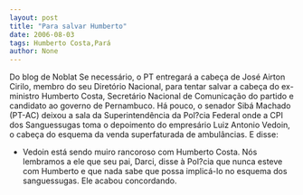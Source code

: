 ```yaml
---
layout: post
title: "Para salvar Humberto"
date: 2006-08-03
tags: Humberto Costa,Pará
author: None
---
```

Do blog de Noblat
Se necessário, o PT entregará a cabeça de José Airton Cirilo, membro do seu Diretório Nacional, para tentar salvar a cabeça do ex-ministro Humberto Costa, Secretário Nacional de Comunicação do partido e candidato ao governo de Pernambuco.
Há pouco, o senador Sibá Machado (PT-AC) deixou a sala da Superintendência da Pol?cia Federal onde a CPI dos Sanguessugas toma o depoimento do empresário Luiz Antonio Vedoin, o cabeça do esquema da venda superfaturada de ambulâncias. E disse:
- Vedoin está sendo muiro rancoroso com Humberto Costa. Nós lembramos a ele que seu pai, Darci, disse à Pol?cia que nunca esteve com Humberto e que nada sabe que possa implicá-lo no esquema dos sanguessugas. Ele acabou concordando. 